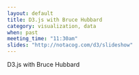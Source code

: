 ```yaml
---
layout: default
title: D3.js with Bruce Hubbard
category: visualization, data
when: past
meeting_time: "11:30am"
slides: "http://notacog.com/d3/slideshow"
---
```


D3.js with Bruce Hubbard